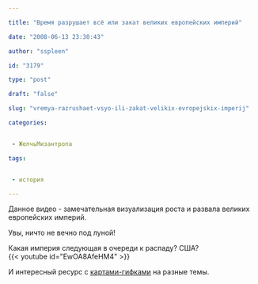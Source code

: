 ```yaml
---

title: "Время разрушает всё или закат великих европейских империй"

date: "2008-06-13 23:30:43"

author: "sspleen"

id: "3179"

type: "post"

draft: "false"

slug: "vremya-razrushaet-vsyo-ili-zakat-velikix-evropejskix-imperij"

categories:


 - ЖелчьМизантропа

tags:


 - история

---
```

Данное видео - замечательная визуализация роста и развала великих европейских империй.  
  
Увы, ничто не вечно под луной!  
  
Какая империя следующая в очереди к распаду? США?  
{{< youtube id="EwOA8AfeHM4" >}}  
  
И интересный ресурс с [картами-гифками](http://www.mapsofwar.com/) на разные темы.